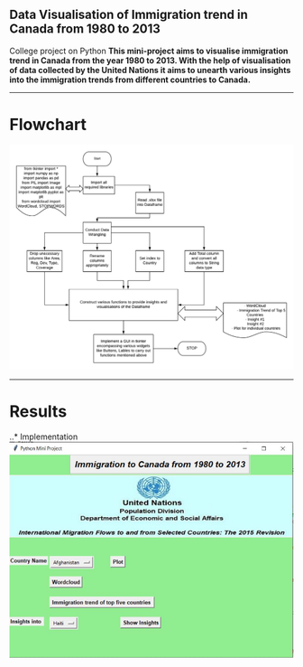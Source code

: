 ## Data Visualisation of Immigration trend in Canada from 1980 to 2013
College project on Python
**This mini-project aims to visualise immigration trend in Canada from the year 1980 to 2013. With the help of visualisation of data collected by the United Nations it aims to unearth various insights into the immigration trends from different countries to Canada.**  
***
# Flowchart  
![alt text](https://github.com/Kshitijpawar/Data-Visualisation-of-Immigration-trend-in-Canada-from-1980-to-2013/blob/master/flowchart.png "Flowchart")
***
# Results
..* Implementation  
![alt text](https://github.com/Kshitijpawar/Data-Visualisation-of-Immigration-trend-in-Canada-from-1980-to-2013/blob/master/minip.JPG "The Program")
